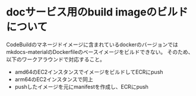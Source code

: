 # docサービス用のbuild imageのビルドについて
CodeBuildのマネージドイメージに含まれているdockerのバージョンではmkdocs-materialのDockerfileのベースイメージをビルドできない。
そのため、以下のワークアラウンドで対応すること。
* amd64のEC2インスタンスでイメージをビルドしてECRにpush
* arm64のEC2インスタンスで同上
* pushしたイメージを元にmanifestを作成し、ECRにpush